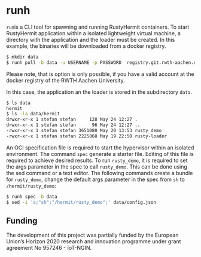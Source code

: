 # runh

`run`is a CLI tool for spawning and running RustyHermit containers.
To start RustyHermit application within a isolated lightweight virtual machine, a directory with the application and the loader must be created.
In this example, the binaries will be downloaded from a docker registry.

```sh
$ mkdir data
$ runh pull -b data -u USERNAME -p PASSWORD  registry.git.rwth-aachen.de/acs/public/hermitcore/rusty-hermit/demo
```

Please note, that is option is only possible, if you have a valid account at the docker registry of the RWTH Aachen University.

In this case, the application an the loader is stored in the subdirectory `data`.

```sh
$ ls data
hermit
$ ls -la data/hermit
drwxr-xr-x 1 stefan stefan     128 May 24 12:27 .
drwxr-xr-x 1 stefan stefan      96 May 24 12:27 ..
-rwxr-xr-x 1 stefan stefan 3651080 May 20 13:53 rusty_demo
-rwxr-xr-x 1 stefan stefan 2225868 May 19 22:50 rusty-loader
```

An OCI specification file is required to start the hypervisor within an isolated environment.
The command `spec` generate a starter file.
Editing of this file is required to achieve desired results.
To run `rusty_demo`, it is required to set the args parameter in the spec to call `rusty_demo`.
This can be done using the sed command or a text editor.
The following commands create a bundle for `rusty_demo`, change the
default args parameter in the spec from `sh` to `/hermit/rusty_demo`:

```sh
$ runh spec -b data
$ sed -i 's;"sh";"/hermit/rusty_demo";' data/config.json
```

## Funding

The development of this project was partially funded by the European Union’s Horizon 2020 research and innovation programme under grant agreement No 957246 - IoT-NGIN.
